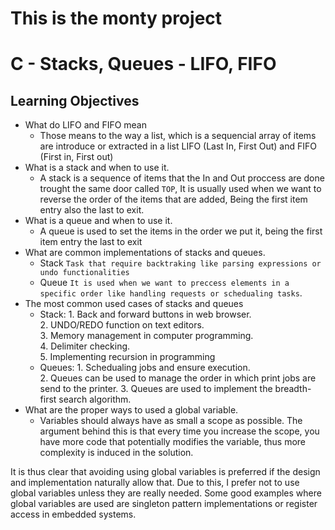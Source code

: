 # This is the monty project


# C - Stacks, Queues - LIFO, FIFO
## Learning Objectives 
* What do LIFO and FIFO mean
	* Those means to the way a list, which is a sequencial array of items are introduce or extracted in a list LIFO (Last In, First Out) and FIFO (First in, First out)
* What is a stack and when to use it.
	* A stack is a sequence of items that the In and Out proccess are done trought the same door called `TOP`, It is usually used when we want to reverse the order of the items that are added, Being the first item entry also the last to exit.
* What is a queue and when to use it.
	* A queue is used to set the items in the order we put it, being the first item entry the last to exit 
* What are common implementations of stacks and queues.
	* Stack `Task that require backtraking like parsing expressions or undo functionalities`
	* Queue `It is used when we want to preccess elements in a specific order like handling requests or schedualing tasks`.
* The most common used cases of stacks and queues
	* Stack: 1. Back and forward buttons in web browser.<br />
		 2. UNDO/REDO function on text editors.<br />
		 3. Memory management in computer programming.<br />
		 4. Delimiter checking.<br />
		 5. Implementing recursion in programming
	* Queues: 1. Schedualing jobs and ensure execution.<br />
		  2. Queues can be used to manage the order in which print jobs are send to the printer.
		  3. Queues are used to implement the breadth-first search algorithm.
* What are the proper ways to used a global variable.
	* Variables should always have as small a scope as possible. The argument behind this is that every time you increase the scope, you have more code that potentially modifies the variable, thus more complexity is induced in the solution.

It is thus clear that avoiding using global variables is preferred if the design and implementation naturally allow that. Due to this, I prefer not to use global variables unless they are really needed. 
Some good examples where global variables are used are singleton pattern implementations or register access in embedded systems.
